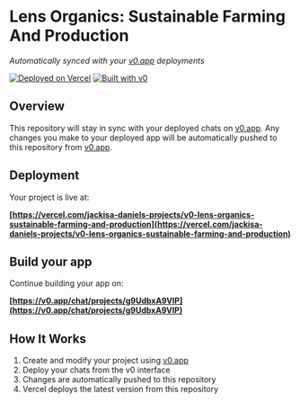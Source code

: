 # Lens Organics: Sustainable Farming And Production

*Automatically synced with your [v0.app](https://v0.app) deployments*

[![Deployed on Vercel](https://img.shields.io/badge/Deployed%20on-Vercel-black?style=for-the-badge&logo=vercel)](https://vercel.com/jackisa-daniels-projects/v0-lens-organics-sustainable-farming-and-production)
[![Built with v0](https://img.shields.io/badge/Built%20with-v0.app-black?style=for-the-badge)](https://v0.app/chat/projects/g9UdbxA9VlP)

## Overview

This repository will stay in sync with your deployed chats on [v0.app](https://v0.app).
Any changes you make to your deployed app will be automatically pushed to this repository from [v0.app](https://v0.app).

## Deployment

Your project is live at:

**[https://vercel.com/jackisa-daniels-projects/v0-lens-organics-sustainable-farming-and-production](https://vercel.com/jackisa-daniels-projects/v0-lens-organics-sustainable-farming-and-production)**

## Build your app

Continue building your app on:

**[https://v0.app/chat/projects/g9UdbxA9VlP](https://v0.app/chat/projects/g9UdbxA9VlP)**

## How It Works

1. Create and modify your project using [v0.app](https://v0.app)
2. Deploy your chats from the v0 interface
3. Changes are automatically pushed to this repository
4. Vercel deploys the latest version from this repository